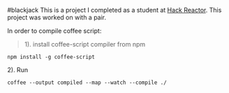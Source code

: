 #blackjack
This is a project I completed as a student at [Hack Reactor](http://hackreactor.com). This project was worked on with a pair.

In order to compile coffee script: 
> 1). install coffee-script compiler from npm
  
  ```shell
npm install -g coffee-script
```
  
2). Run 
  ```shell
  coffee --output compiled --map --watch --compile ./
```
